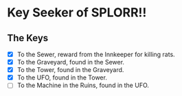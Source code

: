 # Key Seeker of SPLORR!!

## The Keys

- [x] To the Sewer, reward from the Innkeeper for killing rats.
- [x] To the Graveyard, found in the Sewer.
- [x] To the Tower, found in the Graveyard.
- [x] To the UFO, found in the Tower.
- [ ] To the Machine in the Ruins, found in the UFO.
